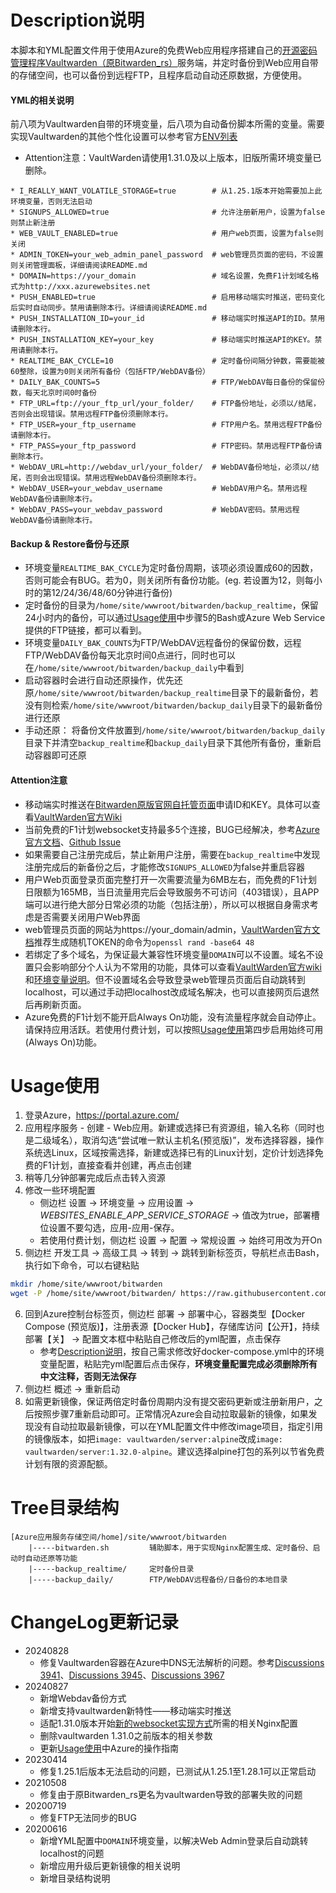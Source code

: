 # Description说明
本脚本和YML配置文件用于使用Azure的免费Web应用程序搭建自己的[开源密码管理程序Vaultwarden（原Bitwarden_rs）](https://github.com/dani-garcia/vaultwarden/)服务端，并定时备份到Web应用自带的存储空间，也可以备份到远程FTP，且程序启动自动还原数据，方便使用。

#### YML的相关说明
前八项为Vaultwarden自带的环境变量，后八项为自动备份脚本所需的变量。需要实现Vaultwarden的其他个性化设置可以参考官方[ENV列表](https://github.com/dani-garcia/vaultwarden/blob/main/.env.template)

* Attention注意：VaultWarden请使用1.31.0及以上版本，旧版所需环境变量已删除。
```
* I_REALLY_WANT_VOLATILE_STORAGE=true        # 从1.25.1版本开始需要加上此环境变量，否则无法启动
* SIGNUPS_ALLOWED=true                       # 允许注册新用户，设置为false则禁止新注册
* WEB_VAULT_ENABLED=true                     # 用户web页面，设置为false则关闭
* ADMIN_TOKEN=your_web_admin_panel_password  # web管理员页面的密码，不设置则关闭管理面板，详细请阅读README.md
* DOMAIN=https://your_domain                 # 域名设置，免费F1计划域名格式为http://xxx.azurewebsites.net
* PUSH_ENABLED=true                          # 启用移动端实时推送，密码变化后实时自动同步。禁用请删除本行。详细请阅读README.md
* PUSH_INSTALLATION_ID=your_id               # 移动端实时推送API的ID。禁用请删除本行。
* PUSH_INSTALLATION_KEY=your_key             # 移动端实时推送API的KEY。禁用请删除本行。
* REALTIME_BAK_CYCLE=10                      # 定时备份间隔分钟数，需要能被60整除，设置为0则关闭所有备份（包括FTP/WebDAV备份）
* DAILY_BAK_COUNTS=5                         # FTP/WebDAV每日备份的保留份数，每天北京时间0时备份
* FTP_URL=ftp://your_ftp_url/your_folder/    # FTP备份地址，必须以/结尾，否则会出现错误。禁用远程FTP备份须删除本行。
* FTP_USER=your_ftp_username                 # FTP用户名。禁用远程FTP备份请删除本行。
* FTP_PASS=your_ftp_password                 # FTP密码。禁用远程FTP备份请删除本行。
* WebDAV_URL=http://webdav_url/your_folder/  # WebDAV备份地址，必须以/结尾，否则会出现错误。禁用远程WebDAV备份须删除本行。
* WebDAV_USER=your_webdav_username           # WebDAV用户名。禁用远程WebDAV备份请删除本行。
* WebDAV_PASS=your_webdav_password           # WebDAV密码。禁用远程WebDAV备份请删除本行。
```

#### Backup & Restore备份与还原
* 环境变量`REALTIME_BAK_CYCLE`为定时备份周期，该项必须设置成60的因数，否则可能会有BUG。若为0，则关闭所有备份功能。(eg. 若设置为12，则每小时的第12/24/36/48/60分钟进行备份)
* 定时备份的目录为`/home/site/wwwroot/bitwarden/backup_realtime`，保留24小时内的备份，可以通过[Usage使用](#Usage使用)中步骤5的Bash或Azure Web Service提供的FTP链接，都可以看到。
* 环境变量`DAILY_BAK_COUNTS`为FTP/WebDAV远程备份的保留份数，远程FTP/WebDAV备份每天北京时间0点进行，同时也可以在`/home/site/wwwroot/bitwarden/backup_daily`中看到
* 启动容器时会进行自动还原操作，优先还原`/home/site/wwwroot/bitwarden/backup_realtime`目录下的最新备份，若没有则检索`/home/site/wwwroot/bitwarden/backup_daily`目录下的最新备份进行还原
* 手动还原： 将备份文件放置到`/home/site/wwwroot/bitwarden/backup_daily`目录下并清空`backup_realtime`和`backup_daily`目录下其他所有备份，重新启动容器即可还原

#### Attention注意
* 移动端实时推送在[Bitwarden原版官网自托管页面](https://bitwarden.com/host/)申请ID和KEY。具体可以查看[VaultWarden官方Wiki](https://github.com/dani-garcia/vaultwarden/wiki/Enabling-Mobile-Client-push-notification)
* 当前免费的F1计划websocket支持最多5个连接，BUG已经解决，参考[Azure官方文档](https://docs.microsoft.com/zh-cn/azure/app-service/containers/app-service-linux-faq#web-sockets)、[Github Issue](https://github.com/MicrosoftDocs/azure-docs/issues/49245)
* 如果需要自己注册完成后，禁止新用户注册，需要在`backup_realtime`中发现注册完成后的新备份之后，才能修改`SIGNUPS_ALLOWED`为false并重启容器
* 用户Web页面登录页面完整打开一次需要流量为6MB左右，而免费的F1计划日限额为165MB，当日流量用完后会导致服务不可访问（403错误），且APP端可以进行绝大部分日常必须的功能（包括注册），所以可以根据自身需求考虑是否需要关闭用户Web界面
* web管理员页面的网站为https://your_domain/admin，[VaultWarden官方文档](https://github.com/dani-garcia/vaultwarden/wiki/Enabling-admin-page)推荐生成随机TOKEN的命令为`openssl rand -base64 48`
* 若绑定了多个域名，为保证最大兼容性环境变量`DOMAIN`可以不设置。域名不设置只会影响部分个人认为不常用的功能，具体可以查看[VaultWarden官方wiki](https://github.com/dani-garcia/vaultwarden/wiki)和[环境变量说明](https://github.com/dani-garcia/vaultwarden/blob/main/.env.template)。但不设置域名会导致登录web管理员页面后自动跳转到localhost，可以通过手动把localhost改成域名解决，也可以直接网页后退然后再刷新页面。
* Azure免费的F1计划不能开启Always On功能，没有流量程序就会自动停止。请保持应用活跃。若使用付费计划，可以按照[Usage使用](#Usage使用)第四步启用始终可用(Always On)功能。

# Usage使用
1. 登录Azure，https://portal.azure.com/
2. 应用程序服务 - 创建 - Web应用。新建或选择已有资源组，输入名称（同时也是二级域名），取消勾选“尝试唯一默认主机名(预览版)”，发布选择容器，操作系统选Linux，区域按需选择，新建或选择已有的Linux计划，定价计划选择免费的F1计划，直接查看并创建，再点击创建
3. 稍等几分钟部署完成后点击转入资源
4. 修改一些环境配置
    * 侧边栏 设置 -> 环境变量 -> 应用设置 -> *WEBSITES_ENABLE_APP_SERVICE_STORAGE* -> 值改为true，部署槽位设置不要勾选，应用-应用-保存。
    * 若使用付费计划，侧边栏 设置 -> 配置 -> 常规设置 -> 始终可用改为开On
5. 侧边栏 开发工具 -> 高级工具 -> 转到 -> 跳转到新标签页，导航栏点击Bash，执行如下命令，可以右键粘贴
```bash
mkdir /home/site/wwwroot/bitwarden
wget -P /home/site/wwwroot/bitwarden/ https://raw.githubusercontent.com/hjh142857/scripts/master/Azure_Bitwarden/bitwarden.sh
```
6. 回到Azure控制台标签页，侧边栏 部署 -> 部署中心，容器类型【Docker Compose (预览版)】，注册表源【Docker Hub】，存储库访问【公开】，持续部署【关】 -> 配置文本框中粘贴自己修改后的yml配置，点击保存
    * 参考[Description说明](#Description说明)，按自己需求修改好docker-compose.yml中的环境变量配置，粘贴完yml配置后点击保存，**环境变量配置完成必须删除所有中文注释，否则无法保存**
7. 侧边栏 概述 -> 重新启动
8. 如需更新镜像，保证两倍定时备份周期内没有提交密码更新或注册新用户，之后按照步骤7重新启动即可。正常情况Azure会自动拉取最新的镜像，如果发现没有自动拉取最新镜像，可以在YML配置文件中修改image项目，指定引用的镜像版本，如把`image: vaultwarden/server:alpine`改成`image: vaultwarden/server:1.32.0-alpine`。建议选择alpine打包的系列以节省免费计划有限的资源配额。

# Tree目录结构
```
[Azure应用服务存储空间/home]/site/wwwroot/bitwarden
    |-----bitwarden.sh         辅助脚本，用于实现Nginx配置生成、定时备份、启动时自动还原等功能
    |-----backup_realtime/     定时备份目录
    |-----backup_daily/        FTP/WebDAV远程备份/日备份的本地目录
```

# ChangeLog更新记录
* 20240828
   * 修复Vaultwarden容器在Azure中DNS无法解析的问题。参考[Discussions 3941](https://github.com/dani-garcia/vaultwarden/discussions/3941)、[Discussions 3945](https://github.com/dani-garcia/vaultwarden/discussions/3945)、[Discussions 3967](https://github.com/dani-garcia/vaultwarden/discussions/3967)
* 20240827
   * 新增Webdav备份方式
   * 新增支持vaultwarden新特性——移动端实时推送
   * 适配1.31.0版本开始[新的websocket实现方式](https://github.com/dani-garcia/vaultwarden/issues/4024)所需的相关Nginx配置
   * 删除vaultwarden 1.31.0之前版本的相关参数
   * 更新[Usage使用](#Usage使用)中Azure的操作指南
* 20230414
   * 修复1.25.1后版本无法启动的问题，已测试从1.25.1至1.28.1可以正常启动
* 20210508
   * 修复由于原Bitwarden_rs更名为vaultwarden导致的部署失败的问题
* 20200719
   * 修复FTP无法同步的BUG
* 20200616
   * 新增YML配置中`DOMAIN`环境变量，以解决Web Admin登录后自动跳转localhost的问题
   * 新增应用升级后更新镜像的相关说明
   * 新增目录结构说明

